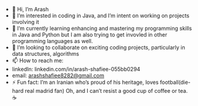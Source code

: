 - 👋 Hi, I’m Arash
- 👀 I’m interested in coding in Java, and I’m intent on working on projects involving it
- 🌱 I’m currently learning enhancing and mastering my programming skills in Java and Python but I am also trying to get invovled in other programming languages as well.  
- 💞️ I’m looking to collaborate on exciting coding projects, particularly in data structures, algorithms  
- 📫 How to reach me:
-   linkedIn: linkedin.com/in/arash-shafiee-055bb0294
-   email: arashshafiee8282@gmail.com 
- ⚡ Fun fact: I’m an Iranian who’s proud of his heritage, loves football(die-hard real madrid fan) Oh, and I can’t resist a good cup of coffee or tea. ☕
